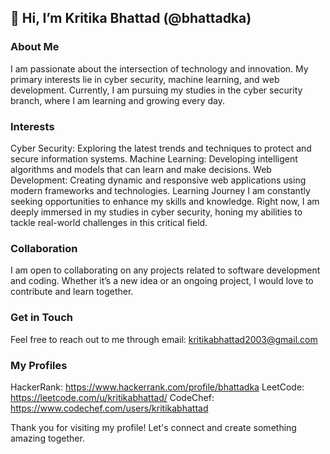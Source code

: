 ## 👋 Hi, I’m Kritika Bhattad (@bhattadka)
### About Me
I am passionate about the intersection of technology and innovation. My primary interests lie in cyber security, machine learning, and web development. Currently, I am pursuing my studies in the cyber security branch, where I am learning and growing every day.

### Interests
Cyber Security: Exploring the latest trends and techniques to protect and secure information systems.
Machine Learning: Developing intelligent algorithms and models that can learn and make decisions.
Web Development: Creating dynamic and responsive web applications using modern frameworks and technologies.
Learning Journey
I am constantly seeking opportunities to enhance my skills and knowledge. Right now, I am deeply immersed in my studies in cyber security, honing my abilities to tackle real-world challenges in this critical field.

### Collaboration
I am open to collaborating on any projects related to software development and coding. Whether it’s a new idea or an ongoing project, I would love to contribute and learn together.

### Get in Touch
Feel free to reach out to me through email: kritikabhattad2003@gmail.com

### My Profiles
HackerRank: https://www.hackerrank.com/profile/bhattadka
LeetCode: https://leetcode.com/u/kritikabhattad/
CodeChef: https://www.codechef.com/users/kritikabhattad

Thank you for visiting my profile! Let's connect and create something amazing together.

